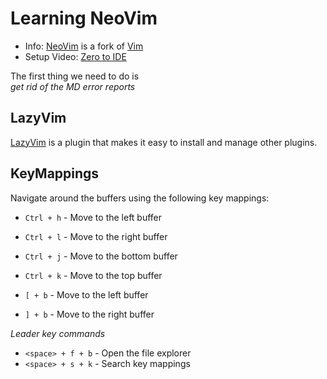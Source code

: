 # Learning NeoVim

- Info: [NeoVim](https://neovim.io/) is a fork of [Vim](https://www.vim.org/)
- Setup Video: [Zero to IDE](https://www.youtube.com/watch?v=N93cTbtLCIM)

The first thing we need to do is  
_get rid of the MD error reports_

## LazyVim

[LazyVim](https://lazyvim.org/) is a plugin that makes it easy to install and manage other plugins.

## KeyMappings

Navigate around the buffers using the following key mappings:

- `Ctrl + h` - Move to the left buffer
- `Ctrl + l` - Move to the right buffer
- `Ctrl + j` - Move to the bottom buffer
- `Ctrl + k` - Move to the top buffer

- `[ + b` - Move to the left buffer
- `] + b` - Move to the right buffer

_Leader key commands_

- `<space> + f + b` - Open the file explorer
- `<space> + s + k` - Search key mappings
